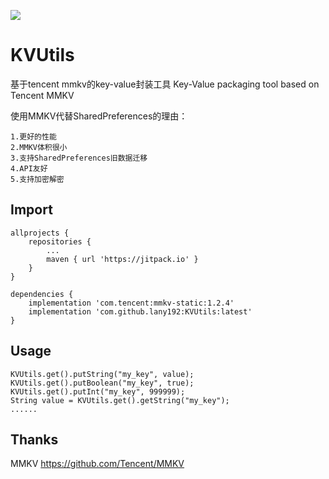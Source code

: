 [![](https://jitpack.io/v/lany192/KVUtils.svg)](https://jitpack.io/#lany192/KVUtils)
# KVUtils

基于tencent mmkv的key-value封装工具
Key-Value packaging tool based on Tencent MMKV

使用MMKV代替SharedPreferences的理由：

    1.更好的性能
    2.MMKV体积很小
    3.支持SharedPreferences旧数据迁移
    4.API友好
    5.支持加密解密

## Import

	allprojects {
		repositories {
			...
			maven { url 'https://jitpack.io' }
		}
	}

    dependencies {
        implementation 'com.tencent:mmkv-static:1.2.4'
        implementation 'com.github.lany192:KVUtils:latest'
    }

## Usage

    KVUtils.get().putString("my_key", value);
    KVUtils.get().putBoolean("my_key", true);
    KVUtils.get().putInt("my_key", 999999);
    String value = KVUtils.get().getString("my_key");
    ......

## Thanks

MMKV https://github.com/Tencent/MMKV
